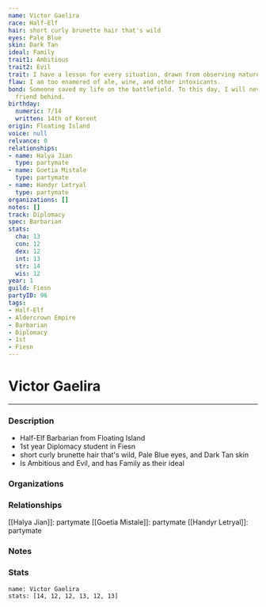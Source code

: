 ```yaml
---
name: Victor Gaelira
race: Half-Elf
hair: short curly brunette hair that's wild
eyes: Pale Blue
skin: Dark Tan
ideal: Family
trait1: Ambitious
trait2: Evil
trait: I have a lesson for every situation, drawn from observing nature.
flaw: I am too enamored of ale, wine, and other intoxicants.
bond: Someone saved my life on the battlefield. To this day, I will never leave a
  friend behind.
birthday:
  numeric: 7/14
  written: 14th of Korent
origin: Floating Island
voice: null
relvance: 0
relationships:
- name: Halya Jian
  type: partymate
- name: Goetia Mistale
  type: partymate
- name: Handyr Letryal
  type: partymate
organizations: []
notes: []
track: Diplomacy
spec: Barbarian
stats:
  cha: 13
  con: 12
  dex: 12
  int: 13
  str: 14
  wis: 12
year: 1
guild: Fiesn
partyID: 96
tags:
- Half-Elf
- Aldercrown Empire
- Barbarian
- Diplomacy
- 1st
- Fiesn
---
```

# Victor Gaelira
---
### Description
- Half-Elf Barbarian from Floating Island
- 1st year Diplomacy student in Fiesn
- short curly brunette hair that's wild, Pale Blue eyes, and Dark Tan skin
- Is Ambitious and Evil, and has Family as their ideal

### Organizations

### Relationships
[[Halya Jian]]: partymate
[[Goetia Mistale]]: partymate
[[Handyr Letryal]]: partymate

### Notes

### Stats
```statblock
name: Victor Gaelira
stats: [14, 12, 12, 13, 12, 13]
```